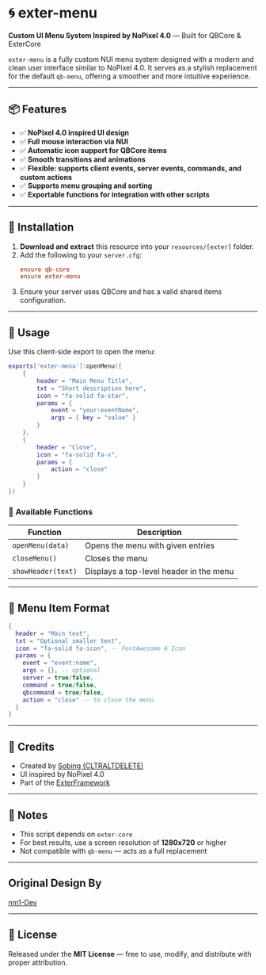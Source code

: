 # 🌀 exter-menu
**Custom UI Menu System Inspired by NoPixel 4.0** — Built for QBCore & ExterCore

`exter-menu` is a fully custom NUI menu system designed with a modern and clean user interface similar to NoPixel 4.0. It serves as a stylish replacement for the default `qb-menu`, offering a smoother and more intuitive experience.

---

## 📦 Features

- ✅ **NoPixel 4.0 inspired UI design**
- ✅ **Full mouse interaction via NUI**
- ✅ **Automatic icon support for QBCore items**
- ✅ **Smooth transitions and animations**
- ✅ **Flexible: supports client events, server events, commands, and custom actions**
- ✅ **Supports menu grouping and sorting**
- ✅ **Exportable functions for integration with other scripts**

---

## 📂 Installation

1. **Download and extract** this resource into your `resources/[exter]` folder.
2. Add the following to your `server.cfg`:
   ```cfg
   ensure qb-core
   ensure exter-menu
   ```
3. Ensure your server uses QBCore and has a valid shared items configuration.

---

## 📌 Usage

Use this client-side export to open the menu:

```lua
exports['exter-menu']:openMenu({
    {
        header = "Main Menu Title",
        txt = "Short description here",
        icon = "fa-solid fa-star",
        params = {
            event = "your:eventName",
            args = { key = "value" }
        }
    },
    {
        header = "Close",
        icon = "fa-solid fa-x",
        params = {
            action = "close"
        }
    }
})
```

### 🔁 Available Functions

| Function | Description |
|---------|-------------|
| `openMenu(data)` | Opens the menu with given entries |
| `closeMenu()` | Closes the menu |
| `showHeader(text)` | Displays a top-level header in the menu |

---

## 🧠 Menu Item Format

```lua
{
  header = "Main text",
  txt = "Optional smaller text",
  icon = "fa-solid fa-icon", -- FontAwesome 6 Icon
  params = {
    event = "event:name",
    args = {}, -- optional
    server = true/false,
    command = true/false,
    qbcommand = true/false,
    action = "close" -- to close the menu
  }
}
```

---

## 🎨 Credits

- Created by [Sobing (CLTRALTDELETE)](https://github.com/CtrlAltDelete4413)
- UI inspired by NoPixel 4.0
- Part of the [ExterFramework](https://github.com/ExterCore)

---

## 💬 Notes

- This script depends on `exter-core`
- For best results, use a screen resolution of **1280x720** or higher
- Not compatible with `qb-menu` — acts as a full replacement

---

## Original Design By
[nm1-Dev](https://github.com/nm1-Dev)

---

## 📜 License

Released under the **MIT License** — free to use, modify, and distribute with proper attribution.
